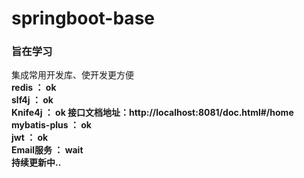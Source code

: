 # springboot-base
### 旨在学习
集成常用开发库、使开发更方便<br>
**redis ： ok**<br>
**slf4j ： ok**<br>
**Knife4j ： ok  接口文档地址：http://localhost:8081/doc.html#/home** <br>
**mybatis-plus ： ok**<br>
**jwt ： ok**<br>
**Email服务 ： wait**<br>
**持续更新中..**<br>


